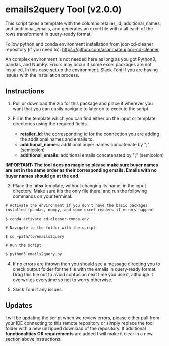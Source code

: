 # emails2query Tool (v2.0.0)

This script takes a template with the columns retailer_id, additional_names, and additional_emails, and generates an excel file with a all each of the rows transforment in query-ready format.

Follow python and conda environment installation from joor-cd-cleaner repository (if you need to): https://github.com/asanmateu/joor-cd-cleaner

An complex environment is not needed here as long as you got Python3, pandas, and NumPy. Errors may occur if some excel packages are not installed. In this case set up the environment. Slack Toni if you are having issues with the installation process.

## Instructions

1. Pull or download the zip for this package and place it wherever you want that you can easily navigate to later on to execute the script.

2. Fill in the template which you can find either on the input or template directories using the required fields.

	* **retailer_id**: the corresponding id for the connection you are adding the additional names and emails to.
	* **additional_names**: additional buyer names concatenate by ";" (semicolon)
	* **additional_emails**: additional emails concatenated by ";" (semicolon)


**IMPORTANT: The tool does no magic so please make sure buyer names are set in the same order as their corresponding emails. Emails with no buyer names should go at the end.**


3. Place the **.xlsx** template, without changing its name, in the input directory. Make sure it's the only file there, and run the following commands on your terminal:

```
# Activate the environment if you don't have the basic packages installed (pandas, numpy, and some excel readers if errors happen)

$ conda activate cd-cleaner-conda-env

# Navigate to the folder with the script

$ cd ~path/to/emails2query

# Run the script

$ python3 emails2query.py
```

4. If no errors are thrown then you should see a message directing you to check output folder for the file with the emails in query-ready format. Drag this file out to avoid confusion next time you use it, although it overwrites everytime so not to worry otherwise.


5. Slack Toni if any issues.


## Updates

I will be updating the script when we review errors, please either pull from your IDE connecting to this remote repository or simply replace the tool folder with a new unzipped download of the repository. If additional **functionalities OR requirements** are added I will make it clear in a new section above instructions.
